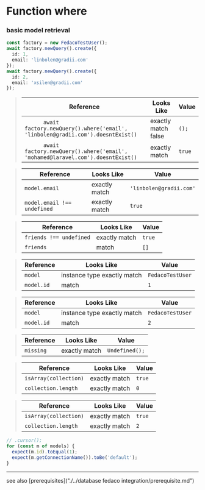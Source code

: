 # Function where
### basic model retrieval

```typescript
const factory = new FedacoTestUser();
await factory.newQuery().create({
  id: 1,
  email: 'linbolen@gradii.com'
});
await factory.newQuery().create({
  id: 2,
  email: 'xsilen@gradii.com'
});
```


> | Reference | Looks Like | Value |
> | ------ | ----- | ----- |
> | `      await factory.newQuery().where('email', 'linbolen@gradii.com').doesntExist()` | exactly match false | `();` |
> | `      await factory.newQuery().where('email', 'mohamed@laravel.com').doesntExist()` | exactly match | `true` |


> | Reference | Looks Like | Value |
> | ------ | ----- | ----- |
> | `model.email` | exactly match | `'linbolen@gradii.com'` |
> | `model.email !== undefined` | exactly match | `true` |


> | Reference | Looks Like | Value |
> | ------ | ----- | ----- |
> | `friends !== undefined` | exactly match | `true` |
> | `friends` | match | `[]` |


> | Reference | Looks Like | Value |
> | ------ | ----- | ----- |
> | `model` | instance type exactly match | `FedacoTestUser` |
> | `model.id` | match | `1` |


> | Reference | Looks Like | Value |
> | ------ | ----- | ----- |
> | `model` | instance type exactly match | `FedacoTestUser` |
> | `model.id` | match | `2` |


> | Reference | Looks Like | Value |
> | ------ | ----- | ----- |
> | `missing` | exactly match | `Undefined();` |


> | Reference | Looks Like | Value |
> | ------ | ----- | ----- |
> | `isArray(collection)` | exactly match | `true` |
> | `collection.length` | exactly match | `0` |


> | Reference | Looks Like | Value |
> | ------ | ----- | ----- |
> | `isArray(collection)` | exactly match | `true` |
> | `collection.length` | exactly match | `2` |
```typescript
// .cursor();
for (const m of models) {
  expect(m.id).toEqual(1);
  expect(m.getConnectionName()).toBe('default');
}
```


----
see also [prerequisites]("./../database fedaco integration/prerequisite.md")
